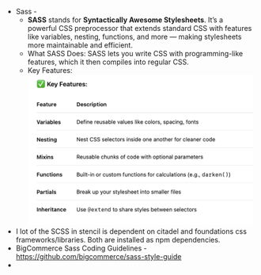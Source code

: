 - Sass - 
	- **SASS** stands for **Syntactically Awesome Stylesheets**. It’s a powerful CSS preprocessor that extends standard CSS with features like variables, nesting, functions, and more — making stylesheets more maintainable and efficient.
	- What SASS Does: SASS lets you write CSS with programming-like features, which it then compiles into regular CSS.
	- Key Features:
	  ![Pasted image 20250716104953.png](attachments/Pasted%20image%2020250716104953.png)
- I lot of the SCSS in stencil is dependent on citadel and foundations css frameworks/libraries. Both are installed as npm dependencies.
- BigCommerce Sass Coding Guidelines - https://github.com/bigcommerce/sass-style-guide
- 